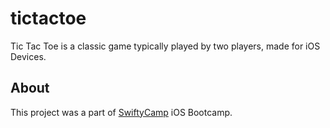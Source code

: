 # tictactoe
Tic Tac Toe is a classic game typically played by two players, made for iOS Devices.

## About

This project was a part of [SwiftyCamp](https://www.facebook.com/SwiftyCamp) iOS Bootcamp.
